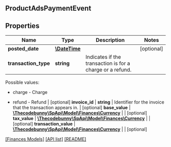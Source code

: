 ## ProductAdsPaymentEvent

## Properties

Name | Type | Description | Notes
------------ | ------------- | ------------- | -------------
**posted_date** | [**\DateTime**](\DateTime.md) |  | [optional]
**transaction_type** | **string** | Indicates if the transaction is for a charge or a refund.

Possible values:

* charge - Charge

* refund - Refund | [optional]
**invoice_id** | **string** | Identifier for the invoice that the transaction appears in. | [optional]
**base_value** | [**\Thecodebunny\SpApi\Model\Finances\Currency**](Currency.md) |  | [optional]
**tax_value** | [**\Thecodebunny\SpApi\Model\Finances\Currency**](Currency.md) |  | [optional]
**transaction_value** | [**\Thecodebunny\SpApi\Model\Finances\Currency**](Currency.md) |  | [optional]

[[Finances Models]](../) [[API list]](../../Api) [[README]](../../../README.md)
